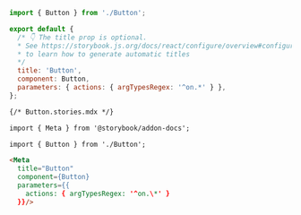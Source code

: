 ```js filename="Button.stories.js|jsx|ts|tsx" renderer="common" language="js"
import { Button } from './Button';

export default {
  /* 👇 The title prop is optional.
  * See https://storybook.js.org/docs/react/configure/overview#configure-story-loading
  * to learn how to generate automatic titles
  */
  title: 'Button',
  component: Button,
  parameters: { actions: { argTypesRegex: '^on.*' } },
};
```
```md renderer="common" language="mdx"
{/* Button.stories.mdx */}

import { Meta } from '@storybook/addon-docs';

import { Button } from './Button';

<Meta 
  title="Button"
  component={Button} 
  parameters={{ 
    actions: { argTypesRegex: '^on.\*' } 
  }}/>
```
